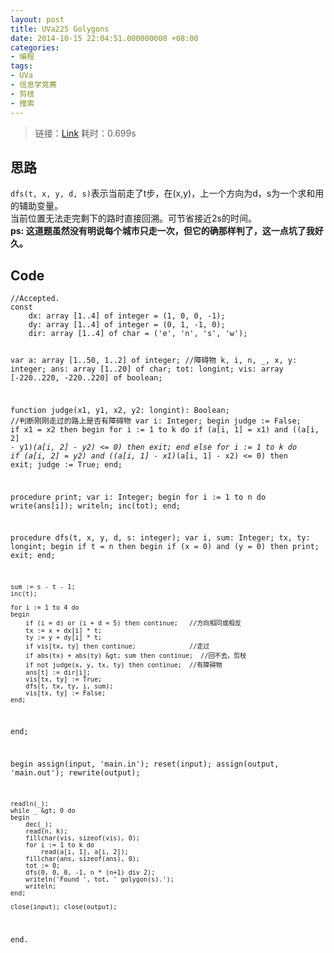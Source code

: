 ```yaml
---
layout: post
title: UVa225 Golygons
date: 2014-10-15 22:04:51.000000000 +08:00
categories:
- 编程
tags:
- UVa
- 信息学竞赛
- 剪枝
- 搜索
---
```

<blockquote>
<p>链接：<a href="http://uva.onlinejudge.org/index.php?option=com_onlinejudge&amp;Itemid=8&amp;page=show_problem&amp;category=4&amp;problem=161&amp;mosmsg=Submission%20received%20with%20ID%2014355705">Link</a> 耗时：0.699s</p>
</blockquote>
<h2><strong>思路</strong></h2>
<p><code>dfs(t, x, y, d, s)</code>表示当前走了t步，在(x,y)，上一个方向为d，s为一个求和用的辅助变量。<br />
当前位置无法走完剩下的路时直接回溯。可节省接近2s的时间。<br />
<strong>ps: 这道题虽然没有明说每个城市只走一次，但它的确那样判了，这一点坑了我好久。</strong></p>
<h2><strong>Code</strong></h2>
<pre><code>//Accepted.
const
    dx: array [1..4] of integer = (1, 0, 0, -1);
    dy: array [1..4] of integer = (0, 1, -1, 0);
    dir: array [1..4] of char = ('e', 'n', 's', 'w');

var
    a: array [1..50, 1..2] of integer; //障碍物
    k, i, n, _, x, y: integer;
    ans: array [1..20] of char;
    tot: longint;
    vis: array [-220..220, -220..220] of boolean;

function judge(x1, y1, x2, y2: longint): Boolean; //判断刚刚走过的路上是否有障碍物
var
    i: Integer;
begin
    judge := False;
    if x1 = x2 then
    begin
        for i := 1 to k do 
            if (a[i, 1] = x1) and ((a[i, 2] - y1)*(a[i, 2] - y2) &lt;= 0) then exit;
    end
    else
        for i := 1 to k do
            if (a[i, 2] = y2) and ((a[i, 1] - x1)*(a[i, 1] - x2) &lt;= 0) then exit; 
    judge := True;
end;

procedure print;
var
    i: Integer;
begin
    for i := 1 to n do write(ans[i]);
    writeln;
    inc(tot);
end;

procedure dfs(t, x, y, d, s: integer);
var
    i, sum: Integer;
    tx, ty: longint;
begin
    if t = n then 
    begin
        if (x = 0) and (y = 0) then print;
        exit;
    end;

    sum := s - t - 1;
    inc(t);

    for i := 1 to 4 do
    begin
        if (i = d) or (i + d = 5) then continue;   //方向相同或相反
        tx := x + dx[i] * t;
        ty := y + dy[i] * t;
        if vis[tx, ty] then continue;              //走过 
        if abs(tx) + abs(ty) &gt; sum then continue;  //回不去，剪枝
        if not judge(x, y, tx, ty) then continue;  //有障碍物
        ans[t] := dir[i];
        vis[tx, ty] := True;
        dfs(t, tx, ty, i, sum);
        vis[tx, ty] := False;
    end;
end;

begin
    assign(input, 'main.in'); reset(input);
    assign(output, 'main.out'); rewrite(output);

    readln(_);
    while _ &gt; 0 do 
    begin
        dec(_);
        read(n, k);
        fillchar(vis, sizeof(vis), 0);
        for i := 1 to k do 
            read(a[i, 1], a[i, 2]);
        fillchar(ans, sizeof(ans), 0);
        tot := 0;
        dfs(0, 0, 0, -1, n * (n+1) div 2);
        writeln('Found ', tot, ' golygon(s).');
        writeln;
    end;

    close(input); close(output);
end.
</code></pre>
